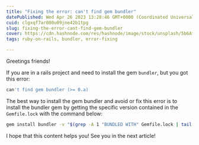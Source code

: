 ```yaml
---
title: "Fixing the error: can't find gem bundler"
datePublished: Wed Apr 26 2023 13:28:46 GMT+0000 (Coordinated Universal Time)
cuid: clgxqf7ar000u09jne42b1tpg
slug: fixing-the-error-cant-find-gem-bundler
cover: https://cdn.hashnode.com/res/hashnode/image/stock/unsplash/5b6AfmGN9AE/upload/2abcd07336347ace889436f74d23c4d1.jpeg
tags: ruby-on-rails, bundler, error-fixing

---
```


Greetings friends!

If you are in a rails project and need to install the gem `bundler`, but you got this error:

```bash
can't find gem bundler (>= 0.a)
```

The best way to install the gem bundler and avoid or fix this error is to install the bundler gem by getting the specific version contained in the `Gemfile.lock` with the command below:

```bash
gem install bundler -v "$(grep -A 1 "BUNDLED WITH" Gemfile.lock | tail -n 1)"
```

I hope that this content helps you! See you in the next article!